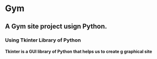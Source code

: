 # Gym
## A Gym site project usign Python.
### Using Tkinter Library of Python
#### Tkinter is a GUI library of Python that helps us to create g graphical site 
